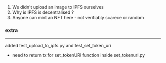 1. We didn't upload an image to IPFS ourselves
2. Why is IPFS is decentralised ?
3. Anyone can mint an NFT here - not verifiably scarece or random


### extra
---
added test_upload_to_ipfs.py and test_set_token_uri
- need to return tx for set_tokenURI function inside set_tokenuri.py